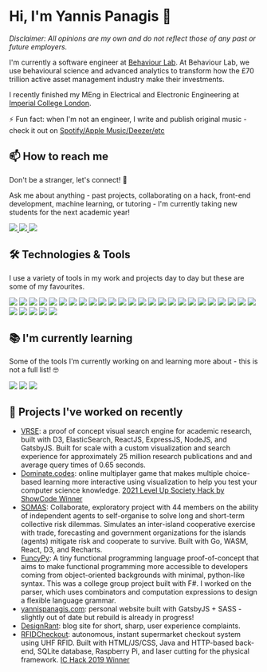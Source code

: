 # Hi, I'm Yannis Panagis 👋

_Disclaimer: All opinions are my own and do not reflect those of any past or future employers._

I'm currently a software engineer at [Behaviour Lab](https://behaviourlab.com/). At Behaviour Lab, we use behavioural science and advanced analytics to transform how the £70 trillion active asset management industry make their investments.

I recently finished my MEng in Electrical and Electronic Engineering at [Imperial College London](https://imperial.ac.uk/).

⚡️ Fun fact: when I'm not an engineer, I write and publish original music - check it out on [Spotify/Apple Music/Deezer/etc](https://spinnup.link/456899-underground)

## 📫 How to reach me

Don't be a stranger, let's connect! 🙌

Ask me about anything - past projects, collaborating on a hack, front-end development, machine learning, or tutoring - I'm currently taking new students for the next academic year!

<div style="inline-block">
    <a href="https://www.linkedin.com/in/yannis-panagis/">
        <img src="https://img.shields.io/badge/LinkedIn-0077B5?style=for-the-badge&logo=linkedin&logoColor=white" />
    </a>
    <a href="mailto:yannis.panagis1998@gmail.com">
        <img src="https://img.shields.io/badge/Gmail-D14836?style=for-the-badge&logo=gmail&logoColor=white" />
    </a>
    <a href="https://twitter.com/yannispanagis">
        <img src="https://img.shields.io/badge/yannispanagis-%231DA1F2.svg?style=for-the-badge&logo=Twitter&logoColor=white" />
    </a>
</div>

## 🛠 Technologies & Tools

I use a variety of tools in my work and projects day to day but these are some of my favourites.

<div style="inline-block">
    <img src="https://img.shields.io/badge/javascript-%23323330.svg?style=for-the-badge&logo=javascript&logoColor=%23F7DF1E" />
    <img src="https://img.shields.io/badge/typescript-%23007ACC.svg?style=for-the-badge&logo=typescript&logoColor=white" />
    <img src="https://img.shields.io/badge/html5-%23E34F26.svg?style=for-the-badge&logo=html5&logoColor=white" />
    <img src="https://img.shields.io/badge/css3-%231572B6.svg?style=for-the-badge&logo=css3&logoColor=white" />
    <img src="https://img.shields.io/badge/-D3.js-F9A03C?style=for-the-badge&logo=d3.js&logoColor=white" />
    <img src="https://img.shields.io/badge/-GraphQL-E10098?style=for-the-badge&logo=graphql&logoColor=white" />
    <img src="https://img.shields.io/badge/git-%23F05033.svg?style=for-the-badge&logo=git&logoColor=white" />
    <img src="https://img.shields.io/badge/python-3670A0?style=for-the-badge&logo=python&logoColor=ffdd54" />
    <img src="https://img.shields.io/badge/pandas-%23150458.svg?style=for-the-badge&logo=pandas&logoColor=white" />
    <img src="https://img.shields.io/badge/numpy-%23013243.svg?style=for-the-badge&logo=numpy&logoColor=white" />
    <img src="https://img.shields.io/badge/scikit--learn-%23F7931E.svg?style=for-the-badge&logo=scikit-learn&logoColor=white" />
    <img src="https://img.shields.io/badge/Keras-%23D00000.svg?style=for-the-badge&logo=Keras&logoColor=white" />
    <img src="https://img.shields.io/badge/SciPy-%230C55A5.svg?style=for-the-badge&logo=scipy&logoColor=%white" />
    <img src="https://img.shields.io/badge/TensorFlow-%23FF6F00.svg?style=for-the-badge&logo=TensorFlow&logoColor=white" />
    <img src="https://img.shields.io/badge/go-%2300ADD8.svg?style=for-the-badge&logo=go&logoColor=white" />
    <img src="https://img.shields.io/badge/r-%23276DC3.svg?style=for-the-badge&logo=r&logoColor=white" />
    <img src="https://img.shields.io/badge/Gatsby-%23663399.svg?style=for-the-badge&logo=gatsby&logoColor=white" />
    <img src="https://img.shields.io/badge/django-%23092E20.svg?style=for-the-badge&logo=django&logoColor=white" />
    <img src="https://img.shields.io/badge/express.js-%23404d59.svg?style=for-the-badge&logo=express&logoColor=%2361DAFB" />
    <img src="https://img.shields.io/badge/NPM-%23000000.svg?style=for-the-badge&logo=npm&logoColor=white" />
    <img src="https://img.shields.io/badge/Next-black?style=for-the-badge&logo=next.js&logoColor=white" />
    <img src="https://img.shields.io/badge/node.js-6DA55F?style=for-the-badge&logo=node.js&logoColor=white" />
    <img src="https://img.shields.io/badge/opencv-%23white.svg?style=for-the-badge&logo=opencv&logoColor=white" />
    <img src="https://img.shields.io/badge/react-%2320232a.svg?style=for-the-badge&logo=react&logoColor=%2361DAFB" />
    <img src="https://img.shields.io/badge/SASS-hotpink.svg?style=for-the-badge&logo=SASS&logoColor=white" />
    <img src="https://img.shields.io/badge/tailwindcss-%2338B2AC.svg?style=for-the-badge&logo=tailwind-css&logoColor=white" />
    <img src="https://img.shields.io/badge/-jest-%23C21325?style=for-the-badge&logo=jest&logoColor=white" />
    <img src="https://img.shields.io/badge/-TestingLibrary-%23E33332?style=for-the-badge&logo=testing-library&logoColor=white" />
    <img src="https://img.shields.io/badge/Sketch-FFB387?style=for-the-badge&logo=sketch&logoColor=black" />
    <img src="https://img.shields.io/badge/figma-%23F24E1E.svg?style=for-the-badge&logo=figma&logoColor=white" />
</div>

## 📚 I'm currently learning

Some of the tools I'm currently working on and learning more about - this is not a full list! 🤓

<div style="inline-block">
    <img src="https://img.shields.io/badge/blender-%23F5792A.svg?style=for-the-badge&logo=blender&logoColor=white" />
    <img src="https://img.shields.io/badge/threejs-black?style=for-the-badge&logo=three.js&logoColor=white" />
    <img src="https://img.shields.io/badge/postgres-%23316192.svg?style=for-the-badge&logo=postgresql&logoColor=white" />
</div>

## 🚀 Projects I've worked on recently

- [VRSE](https://github.com/VRSE-app/vrse-search): a proof of concept visual search engine for academic research, built with D3, ElasticSearch, ReactJS, ExpressJS, NodeJS, and GatsbyJS. Built for scale with a custom visualization and search experience for approximately 25 million research publications and and average query times of 0.65 seconds.
- [Dominate.codes](https://dominate.codes): online multiplayer game that makes multiple choice-based learning more interactive using visualization to help you test your computer science knowledge. [2021 Level Up Society Hack by ShowCode Winner](https://devpost.com/software/dominate-codes?ref_content=my-projects-tab&ref_feature=my_projects)
- [SOMAS](https://github.com/SOMAS2020): Collaborate, exploratory project with 44 members on the ability of independent agents to self-organise to solve long and short-term collective risk dilemmas. Simulates an inter-island cooperative exercise with trade, forecasting and government organizations for the islands (agents) mitigate risk and cooperate to survive. Built with Go, WASM, React, D3, and Recharts.
- [FuncyPy](https://github.com/aimihat/FuncyPy): A tiny functional programming language proof-of-concept that aims to make functional programming more accessible to developers coming from object-oriented backgrounds with minimal, python-like syntax. This was a college group project built with F#. I worked on the parser, which uses combinators and computation expressions to design a flexible language grammar.
- [yannispanagis.com](https://yannispanagis.com): personal website built with GatsbyJS + SASS - slightly out of date but rebuild is already in progress!
- [DesignRant](https://github.com/DesignRant): blog site for short, sharp, user experience complaints.
- [RFIDCheckout](https://devpost.com/software/rfidcheckout): autonomous, instant supermarket checkout system using UHF RFID. Built with HTML/JS/CSS, Java and HTTP-based back-end, SQLite database, Raspberry Pi, and laser cutting for the physical framework. [IC Hack 2019 Winner](https://devpost.com/software/rfidcheckout)
